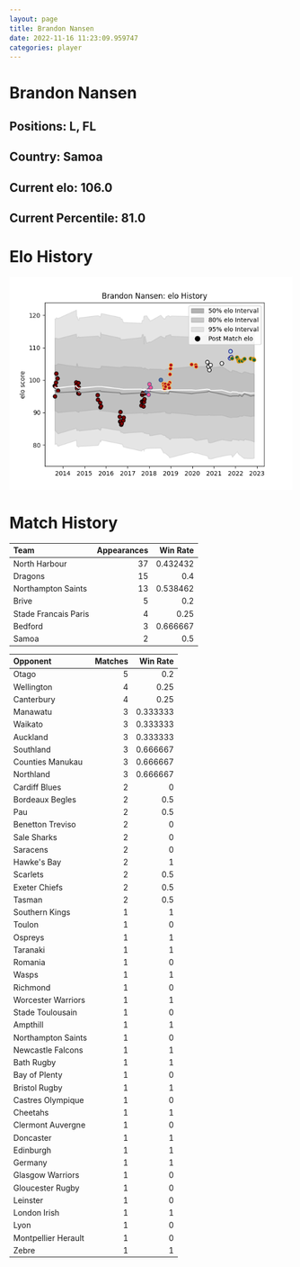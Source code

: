 ```yaml
---  
layout: page  
title: Brandon Nansen  
date: 2022-11-16 11:23:09.959747  
categories: player  
---
```

# Brandon Nansen

## Positions: L, FL

## Country: Samoa

## Current elo: 106.0

## Current Percentile: 81.0

# Elo History


![elo history](history_BrandonNansen.png)
# Match History


| Team                 |   Appearances |   Win Rate |
|:---------------------|--------------:|-----------:|
| North Harbour        |            37 |   0.432432 |
| Dragons              |            15 |   0.4      |
| Northampton Saints   |            13 |   0.538462 |
| Brive                |             5 |   0.2      |
| Stade Francais Paris |             4 |   0.25     |
| Bedford              |             3 |   0.666667 |
| Samoa                |             2 |   0.5      |

| Opponent            |   Matches |   Win Rate |
|:--------------------|----------:|-----------:|
| Otago               |         5 |   0.2      |
| Wellington          |         4 |   0.25     |
| Canterbury          |         4 |   0.25     |
| Manawatu            |         3 |   0.333333 |
| Waikato             |         3 |   0.333333 |
| Auckland            |         3 |   0.333333 |
| Southland           |         3 |   0.666667 |
| Counties Manukau    |         3 |   0.666667 |
| Northland           |         3 |   0.666667 |
| Cardiff Blues       |         2 |   0        |
| Bordeaux Begles     |         2 |   0.5      |
| Pau                 |         2 |   0.5      |
| Benetton Treviso    |         2 |   0        |
| Sale Sharks         |         2 |   0        |
| Saracens            |         2 |   0        |
| Hawke's Bay         |         2 |   1        |
| Scarlets            |         2 |   0.5      |
| Exeter Chiefs       |         2 |   0.5      |
| Tasman              |         2 |   0.5      |
| Southern Kings      |         1 |   1        |
| Toulon              |         1 |   0        |
| Ospreys             |         1 |   1        |
| Taranaki            |         1 |   1        |
| Romania             |         1 |   0        |
| Wasps               |         1 |   1        |
| Richmond            |         1 |   0        |
| Worcester Warriors  |         1 |   1        |
| Stade Toulousain    |         1 |   0        |
| Ampthill            |         1 |   1        |
| Northampton Saints  |         1 |   0        |
| Newcastle Falcons   |         1 |   1        |
| Bath Rugby          |         1 |   1        |
| Bay of Plenty       |         1 |   0        |
| Bristol Rugby       |         1 |   1        |
| Castres Olympique   |         1 |   0        |
| Cheetahs            |         1 |   1        |
| Clermont Auvergne   |         1 |   0        |
| Doncaster           |         1 |   1        |
| Edinburgh           |         1 |   1        |
| Germany             |         1 |   1        |
| Glasgow Warriors    |         1 |   0        |
| Gloucester Rugby    |         1 |   0        |
| Leinster            |         1 |   0        |
| London Irish        |         1 |   1        |
| Lyon                |         1 |   0        |
| Montpellier Herault |         1 |   0        |
| Zebre               |         1 |   1        |